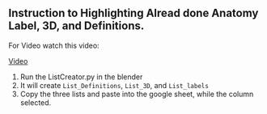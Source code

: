## Instruction to Highlighting Alread done Anatomy Label, 3D, and Definitions. 

For Video watch this video: 

[Video](https://youtu.be/OKnY0HlLCpU)

1. Run the ListCreator.py in the blender
2. It will create `List_Definitions`,  `List_3D`, and `List_labels`
3. Copy the three lists and paste into the google sheet, while the column selected. 

